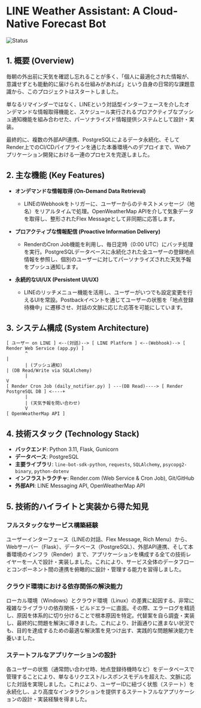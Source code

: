 # LINE Weather Assistant: A Cloud-Native Forecast Bot
![Status](https://img.shields.io/badge/status-live_on_render-blue)

## 1. 概要 (Overview)

毎朝の外出前に天気を確認し忘れることが多く、「個人に最適化された情報が、意識せずとも能動的に届けられる仕組みがあれば」という自身の日常的な課題意識から、このプロジェクトはスタートしました。

単なるリマインダーではなく、LINEという対話型インターフェースを介したオンデマンドな情報取得機能と、スケジュール実行されるプロアクティブなプッシュ通知機能を組み合わせた、パーソナライズド情報提供システムとして設計・実装。

最終的に、複数の外部API連携、PostgreSQLによるデータ永続化、そしてRender上でのCI/CDパイプラインを通じた本番環境へのデプロイまで、Webアプリケーション開発における一連のプロセスを完遂しました。

## 2. 主な機能 (Key Features)

* **オンデマンドな情報取得 (On-Demand Data Retrieval)**
    * LINEのWebhookをトリガーに、ユーザーからのテキストメッセージ（地名）をリアルタイムで処理。OpenWeatherMap APIを介して気象データを取得し、整形されたFlex Messageとして非同期に応答します。

* **プロアクティブな情報配信 (Proactive Information Delivery)**
    * RenderのCron Job機能を利用し、毎日定時（0:00 UTC）にバッチ処理を実行。PostgreSQLデータベースに永続化された全ユーザーの登録地点情報を参照し、個別のユーザーに対してパーソナライズされた天気予報をプッシュ通知します。

* **永続的なUI/UX (Persistent UI/UX)**
    * LINEのリッチメニュー機能を活用し、ユーザーがいつでも設定変更を行えるUIを常設。Postbackイベントを通じてユーザーの状態を「地点登録待機中」に遷移させ、対話の文脈に応じた応答を可能にしています。

## 3. システム構成 (System Architecture)

```
[ ユーザー on LINE ] <--(対話)--> [ LINE Platform ] <--(Webhook)--> [ Render Web Service (app.py) ]
       ^                                                                            |
       | (プッシュ通知)                                                            | (DB Read/Write via SQLAlchemy)
       |                                                                            V
[ Render Cron Job (daily_notifier.py) ] ---(DB Read)----> [ Render PostgreSQL DB ] <----+
       |
       | (天気予報を問い合わせ)
       V
[ OpenWeatherMap API ]
```

## 4. 技術スタック (Technology Stack)

* **バックエンド**: Python 3.11, Flask, Gunicorn
* **データベース**: PostgreSQL
* **主要ライブラリ**: `line-bot-sdk-python`, `requests`, `SQLAlchemy`, `psycopg2-binary`, `python-dotenv`
* **インフラストラクチャ**: Render.com (Web Service & Cron Job), Git/GitHub
* **外部API**: LINE Messaging API, OpenWeatherMap API

## 5. 技術的ハイライトと実装から得た知見

### フルスタックなサービス構築経験
ユーザーインターフェース（LINEの対話、Flex Message, Rich Menu）から、Webサーバー（Flask）、データベース（PostgreSQL）、外部API連携、そして本番環境のインフラ（Render）まで、アプリケーションを構成する全ての技術レイヤーを一人で設計・実装しました。これにより、サービス全体のデータフローとコンポーネント間の連携を俯瞰的に設計・管理する能力を習得しました。

### クラウド環境における依存関係の解決能力
ローカル環境（Windows）とクラウド環境（Linux）の差異に起因する、非常に複雑なライブラリの依存関係・ビルドエラーに直面。その際、エラーログを精読し、原因を体系的に切り分けることで根本原因を特定。代替案を自ら調査・実装し、最終的に問題を解決に導きました。これにより、計画通りに進まない状況でも、目的を達成するための最適な解決策を見つけ出す、実践的な問題解決能力を養いました。

### ステートフルなアプリケーションの設計
各ユーザーの状態（通常問い合わせ時、地点登録待機時など）をデータベースで管理することにより、単なるリクエスト/レスポンスモデルを超えた、文脈に応じた対話を実現しました。これにより、ユーザーIDに紐づく状態（ステート）を永続化し、より高度なインタラクションを提供するステートフルなアプリケーションの設計・実装経験を得ました。